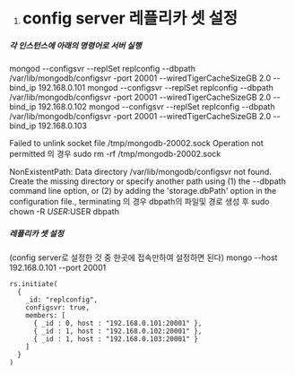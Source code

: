 1. # config server 레플리카 셋 설정

##### 각 인스턴스에 아래의 명령어로 서버 실행

mongod --configsvr --replSet replconfig --dbpath /var/lib/mongodb/configsvr -port 20001 --wiredTigerCacheSizeGB 2.0 --bind_ip 192.168.0.101
mongod --configsvr --replSet replconfig --dbpath /var/lib/mongodb/configsvr -port 20001 --wiredTigerCacheSizeGB 2.0 --bind_ip 192.168.0.102
mongod --configsvr --replSet replconfig --dbpath /var/lib/mongodb/configsvr -port 20001 --wiredTigerCacheSizeGB 2.0 --bind_ip 192.168.0.103

Failed to unlink socket file /tmp/mongodb-20002.sock Operation not permitted 의 경우
sudo rm -rf /tmp/mongodb-20002.sock

NonExistentPath: Data directory /var/lib/mongodb/configsvr not found. Create the missing directory or specify another path using (1) the --dbpath command line option, or (2) by adding the 'storage.dbPath' option in the configuration file., terminating 의 경우
dbpath의 파일및 경로 생성 후 sudo chown -R $USER:$USER dbpath

##### 레플리카 셋 설정

(config server로 설정한 것 중 한곳에 접속만하여 설정하면 된다)
mongo --host 192.168.0.101 --port 20001

```
rs.initiate(
  {
    _id: "replconfig",
    configsvr: true,
    members: [
      { _id : 0, host : "192.168.0.101:20001" },
      { _id : 1, host : "192.168.0.102:20001" },
      { _id : 1, host : "192.168.0.103:20001" }
    ]
  }
)
```
